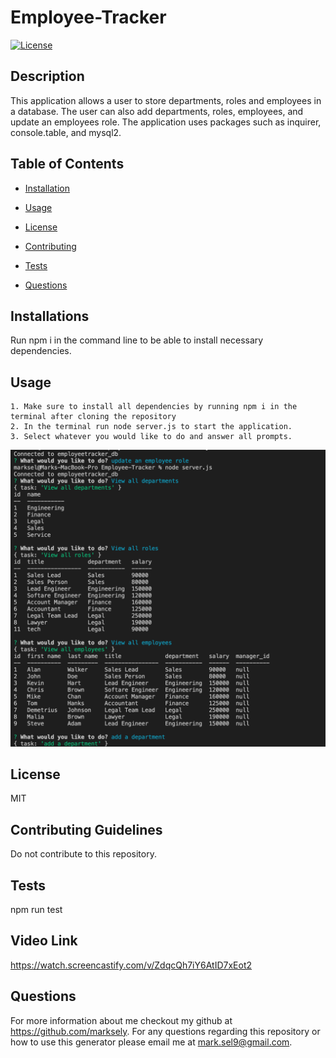 # Employee-Tracker

  [![License](https://img.shields.io/badge/License-MIT-yellow.svg)](https://opensource.org/licenses/MIT)

  ## Description

  This application allows a user to store departments, roles and employees in a database. The user can also add departments, roles, employees, and update an employees role. The application uses packages such as inquirer, console.table, and mysql2.

  ## Table of Contents

  * [Installation](#installation)

  * [Usage](#usage)

  * [License](#license)

  * [Contributing](#contributing)

  * [Tests](#tests)

  * [Questions](#questions)

  ## Installations 

  Run npm i in the command line to be able to install necessary dependencies.

  ## Usage

    1. Make sure to install all dependencies by running npm i in the terminal after cloning the repository
    2. In the terminal run node server.js to start the application.
    3. Select whatever you would like to do and answer all prompts.

  <img alt='preview' src='./images/preview.png'>
  

  ## License 

  MIT

  ## Contributing Guidelines 

  Do not contribute to this repository.

  ## Tests

  npm run test

  ## Video Link
  
  https://watch.screencastify.com/v/ZdqcQh7iY6AtID7xEot2

  ## Questions 

  For more information about me checkout my github at https://github.com/marksely. For any questions regarding this repository or how to use this generator please email me at mark.sel9@gmail.com.
